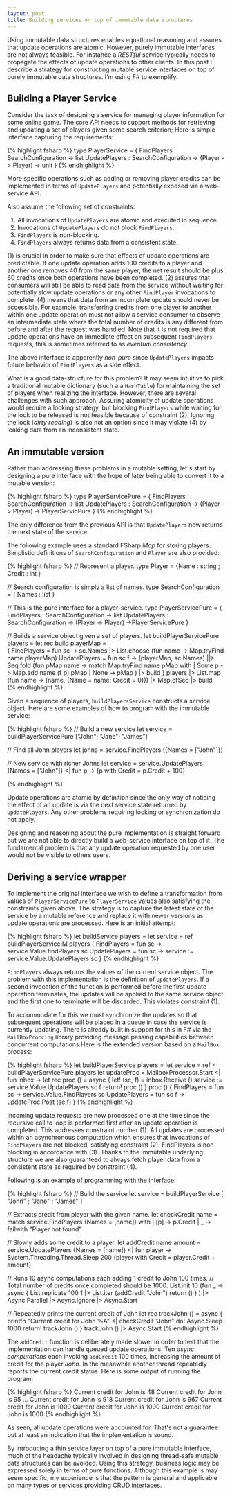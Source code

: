 ```yaml
---
layout: post
title: Building services on top of immutable data structures
---
```

Using immutable data structures enables equational reasoning and assures that update operations are atomic. However, purely immutable interfaces are not always feasible. For instance a *RESTful* service typically needs to propagate the effects of update operations to other clients. In this post I describe a strategy for constructing mutable service interfaces on top of purely immutable data structures. I'm using F# to exemplify.


## Building a Player Service
Consider the task of designing a service for managing player information for some online game. The core API needs to support methods for retrieving and updating a set of players given some search criterion; Here is simple interface capturing the requirements:

{% highlight fsharp %}
type PlayerService = {
    FindPlayers : SearchConfiguration -> list<Player>
    UpdatePlayers : SearchConfiguration -> (Player -> Player) -> unit
}
{% endhighlight %}

More specific operations such as adding or removing player credits can be implemented in terms of `UpdatePlayers` and potentially exposed via a web-service API.

Also assume the following set of constraints:

1. All invocations of `UpdatePlayers` are atomic and executed in sequence.
2. Invocations of `UpdatePlayers` do not block `FindPlayers`.
3. `FindPlayers` is non-blocking.
4. `FindPlayers` always returns data from a consistent state.

(1) is crucial in order to make sure that effects of update operations are predictable. If one update operation adds 100 credits to a player and another one removes 40 from the same player, the net result should be plus 60 credits once both operations have been completed. (2) assures that consumers will still be able to read data from the service without waiting for potentially slow update operations or any other `FindPlayer` invocations to complete. (4) means that data from an incomplete update should never be accessible. For example, transferring credits from one player to another within one update operation must not allow a service consumer to observe an intermediate state where the total number of credits is any different from before and after the request was handled. Note that it is not required that update operations have an immediate effect on subsequent `FindPlayers` requests, this is sometimes referred to as *eventual consistency*.

The above interface is apparently *non-pure* since `UpdatePlayers` impacts future behavior of `FindPlayers` as a side effect.

What is a good data-structure for this problem? It may seem intuitive to pick a traditional mutable dictionary (such a a `HashTable`) for maintaining the set of players when realizing the interface. However, there are several challenges with such approach; Assuring atomicity of update operations would require a locking strategy, but blocking `FindPlayers` while waiting for the lock to be released is not feasible because of constraint (2). Ignoring the lock (*dirty reading*) is also not an option since it may violate (4) by leaking data from an inconsistent state.


## An immutable version
Rather than addressing these problems in a mutable setting, let's start by designing a pure interface with the hope of later being able to convert it to a mutable version:

{% highlight fsharp %}
type PlayerServicePure = 
    {
        FindPlayers : SearchConfiguration -> list<Player>
        UpdatePlayers : SearchConfiguration -> (Player -> Player) -> PlayerServicPure
    }
{% endhighlight %}

The only difference from the previous API is that `UpdatePlayers` now returns the next state of the service. 

The following example uses a standard FSharp *Map* for storing players. Simplistic definitions of `SearchConfiguration` and `Player` are also provided:

{% highlight fsharp %}
// Represent a player.
type Player = {Name : string ; Credit : int }

// Search configuration is simply a list of names.
type SearchConfiguration = { Names : list<string> }

// This is the pure interface for a player-service.
type PlayerServicePure = {
    FindPlayers : SearchConfiguration -> list<Player>
    UpdatePlayers : SearchConfiguration -> (Player -> Player) ->PlayerServicePure 
}

// Builds a service object given a set of players.
let buildPlayerServicePure players =
    let rec build playerMap =        
        {
             FindPlayers = fun sc -> 
                sc.Names
                |> List.choose (fun name -> Map.tryFind name playerMap)
             UpdatePlayers = fun sc f ->
                (playerMap, sc.Names)
                ||> Seq.fold (fun pMap name ->
                   match Map.tryFind name pMap with
                   | Some p -> Map.add name (f p) pMap
                   | None   -> pMap 
                )
                |> build
        }
    players 
    |> List.map (fun name -> (name, {Name = name; Credit = 0}))
    |> Map.ofSeq
    |> build     
{% endhighlight %}

Given a sequence of players, `buildPlayersService` constructs a service object. Here are some examples of how to program with the immutable service:

{% highlight fsharp %}
// Build a new service
let service = buildPlayerServicePure ["John"; "Jane"; "James"]

// Find all John players
let johns = service.FindPlayers ({Names = ["John"]})

// New service with richer Johns
let service = service.UpdatePlayers {Names = ["John"]} <| fun p -> 
    {p with Credit = p.Credit + 100}

{% endhighlight %}

Update operations are atomic by definition since the only way of noticing the effect of an update is via the next service state returned by `UpdatePlayers`. Any other problems requiring locking or synchronization do not apply.

Designing and reasoning about the pure implementation is straight forward but we are not able to directly build a web-service interface on top of it. The fundamental problem is that any update operation requested by one user would not be visible to others users.


## Deriving a service wrapper
To implement the original interface we wish to define a transformation from values of `PlayerServicePure` to `PlayerService` values also satisfying the constraints given above. The strategy is to capture the latest state of the service by a mutable reference and replace it with newer versions as update operations are processed. Here is an initial attempt:

{% highlight fsharp %}
let buildService players =
    let service = ref buildPlayerServiceIM players
    {
        FindPlayers = fun sc -> service.Value.findPlayers sc
        UpdatePlayers = fun sc ->
            service := service.Value.UpdatePlayers sc
    }
{% endhighlight %}

`FindPlayers` always returns the values of the current service object. The problem with this implementation is the definition of `UpdatePlayers`. If a second invocation of the function is performed before the first update operation terminates, the updates will be applied to the same service object and the first one to terminate will be discarded. This violates constraint (1).

To accommodate for this we must synchronize the updates so that subsequent operations will be placed in a queue in case the service is currently updating.
There is already built in support for this in F# via the `MailBoxProccing` library providing message passing capabilities between concurrent computations.Here is the extended version based on a `MailBox` process:

{% highlight fsharp %}
let buildPlayerService players =
    let service = ref <| buildPlayerServicePure players
    let updateProc = MailboxProcessor.Start <| fun inbox ->
        let rec proc () =
            async {
                let! (sc, f) = inbox.Receive ()
                service := service.Value.UpdatePlayers sc f
                return! proc ()
            }
        proc ()
    {
        FindPlayers = fun sc ->
            service.Value.FindPlayers sc
        UpdatePlayers = fun sc f ->
            updateProc.Post (sc,f)
    }
{% endhighlight %}

Incoming update requests are now processed one at the time since the recursive call to loop is performed first after an update operation is completed. This addresses constraint number (1). All updates are processed within an asynchronous computation which ensures that invocations of `FindPlayers` are not blocked, satisfying constraint (2). FindPlayers is non-blocking in accordance with (3). Thanks to the immutable underlying structure we are also guaranteed to always fetch player data from a consistent state as required by constraint (4).

Following is an example of programming with the interface:

{% highlight fsharp %}
// Build the service
let service =
    buildPlayerService [ "John" ; "Jane" ; "James" ] 
    
// Extracts credit from player with the given name.
let checkCredit name =
    match service.FindPlayers {Names = [name]} with
    | [p]   -> p.Credit
    | _     -> failwith "Player not found"

// Slowly adds some credit to a player.
let addCredit name amount =
    service.UpdatePlayers {Names = [name]} <| fun player -> 
        System.Threading.Thread.Sleep 200
        {player with Credit = player.Credit + amount}

// Runs 10 async computations each adding 1 credit to John 100 times.
// Total number of credits once completed should be 1000.
List.init 10 (fun _ -> 
    async {
        List.replicate 100 1
        |> List.iter (addCredit "John")
        return ()
    }
)
|> Async.Parallel
|> Async.Ignore
|> Async.Start

// Repeatedly prints the current credit of John
let rec trackJohn () =
    async {
        printfn "Current credit for John %A" <| checkCredit "John"
        do! Async.Sleep 1000
        return! trackJohn ()
    }
trackJohn ()
|> Async.Start
{% endhighlight %}

The `addCredit` function is deliberately made slower in order to test that the implementation can handle queued update operations. Ten *async computations* each invoking `addCredit` 100 times, increasing the amount of credit for the player *John*. In the meanwhile another thread repeatedly reports the current credit status. Here is some output of running the program:

{% highlight fsharp %}
Current credit for John is 48
Current credit for John is 95
...
Current credit for John is 918
Current credit for John is 967
Current credit for John is 1000
Current credit for John is 1000
Current credit for John is 1000
{% endhighlight %}

As seen, all update operations were accounted for. That's not a guarantee but at least an indication that the implementation is sound.

By introducing a thin service layer on top of a pure immutable interface, much of the headache typically involved in designing thread-safe mutable data structures can be avoided. Using this strategy, business logic may be expressed solely in terms of pure functions. Although this example is may seem specific, my experience is that the pattern is general and applicable on many types or services providing CRUD interfaces.


